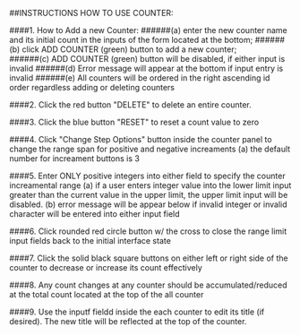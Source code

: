 ##INSTRUCTIONS HOW TO USE COUNTER:


####1. How to Add a new Counter:
   ######(a) enter the new counter name and its initial count in the inputs of the form located at the bottom;
   ######(b) click ADD COUNTER (green) button to add a new counter;   
   ######(c) ADD COUNTER (green) button will be disabled, if either input is invalid
   ######(d) Error message will appear at the bottom if input entry is invalid
   ######(e) All counters will be ordered in the right ascending id order regardless adding or deleting counters

####2. Click the red button "DELETE" to delete an entire counter.

####3. Click the blue button "RESET" to reset a count value to zero

####4. Click "Change Step Options" button inside the counter panel to change the range span for positive and negative increaments
    (a) the default number for increament buttons is 3
    
####5. Enter ONLY positive integers into either field to specify the counter increamental range
    (a) if a user enters integer value into the lower limit input greater than the current value in the upper limit, 
    the upper limit input will be disabled. 
    (b) error message will be appear below if invalid integer or invalid character will be entered into either input field 
    

####6. Click rounded red circle button w/ the cross to close the range limit input fields back to the initial interface state

####7. Click the solid black square buttons on either left or right side of the counter to decrease or increase its count effectively

####8. Any count changes at any counter should be accumulated/reduced at the total count located at the top of the all counter

####9. Use the inputf fieldd inside the each counter to edit its title (if desired). The new title will be reflected at the top of the counter. 


   
